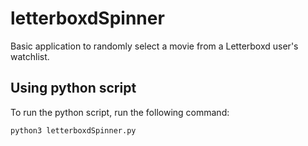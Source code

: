 # letterboxdSpinner

Basic application to randomly select a movie from a Letterboxd user's watchlist.

## Using python script

To run the python script, run the following command:

```bash
python3 letterboxdSpinner.py
```
